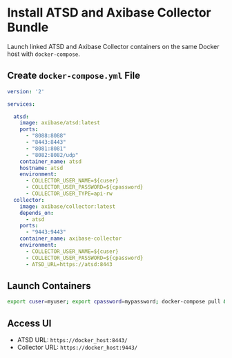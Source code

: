 # Install ATSD and Axibase Collector Bundle

Launch linked ATSD and Axibase Collector containers on the same Docker host with `docker-compose`.

## Create `docker-compose.yml` File

```yaml
version: '2'

services:

  atsd:
    image: axibase/atsd:latest
    ports:
      - "8088:8088"
      - "8443:8443"
      - "8081:8081"
      - "8082:8082/udp"
    container_name: atsd
    hostname: atsd
    environment:
      - COLLECTOR_USER_NAME=${cuser}
      - COLLECTOR_USER_PASSWORD=${cpassword}
      - COLLECTOR_USER_TYPE=api-rw
  collector:
    image: axibase/collector:latest
    depends_on:
      - atsd
    ports:
      - "9443:9443"
    container_name: axibase-collector
    environment:
      - COLLECTOR_USER_NAME=${cuser}
      - COLLECTOR_USER_PASSWORD=${cpassword}
      - ATSD_URL=https://atsd:8443
```

## Launch Containers

```sh
export cuser=myuser; export cpassword=mypassword; docker-compose pull && docker-compose up -d
```

## Access UI

* ATSD URL: `https://docker_host:8443/`
* Collector URL: `https://docker_host:9443/`
